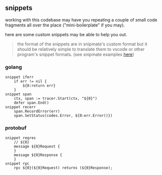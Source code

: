## snippets

working with this codebase may have you repeating a couple of small code fragments all over the place ("mini-boilerplate" if you may).

here are some custom snippets may be able to help you out.

> the format of the snippets are in snipmate's custom format but it should be relatively simple to translate them to vscode or other program's snippet formats. (see snipmate examples [here](https://github.com/honza/vim-snippets/tree/master/snippets))

### golang

```snipmate
snippet iferr
	if err != nil {
		${0:return err}
	}
snippet span
	ctx, span := tracer.Start(ctx, "${0}")
	defer span.End()
snippet recerr
	span.RecordError(err)
	span.SetStatus(codes.Error, ${0:err.Error()})
```

### protobuf

```snipmate
snippet reqres
	// ${0}
	message ${0}Request {
	}
	message ${0}Response {
	}
snippet rpc
	rpc ${0}(${0}Request) returns (${0}Response);
```

